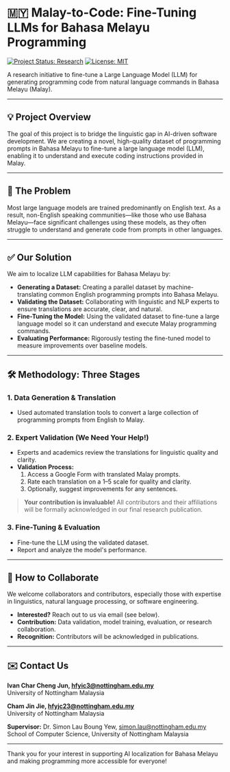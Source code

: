 # 🇲🇾 Malay-to-Code: Fine-Tuning LLMs for Bahasa Melayu Programming

[![Project Status: Research](https://img.shields.io/badge/status-research-blue)]()
[![License: MIT](https://img.shields.io/badge/license-MIT-green.svg)]()

A research initiative to fine-tune a Large Language Model (LLM) for generating programming code from natural language commands in Bahasa Melayu (Malay).

---

## 💡 Project Overview

The goal of this project is to bridge the linguistic gap in AI-driven software development. We are creating a novel, high-quality dataset of programming prompts in Bahasa Melayu to fine-tune a large language model (LLM), enabling it to understand and execute coding instructions provided in Malay.

---

## 🤔 The Problem

Most large language models are trained predominantly on English text. As a result, non-English speaking communities—like those who use Bahasa Melayu—face significant challenges using these models, as they often struggle to understand and generate code from prompts in other languages.

---

## ✅ Our Solution

We aim to localize LLM capabilities for Bahasa Melayu by:

- **Generating a Dataset:** Creating a parallel dataset by machine-translating common English programming prompts into Bahasa Melayu.
- **Validating the Dataset:** Collaborating with linguistic and NLP experts to ensure translations are accurate, clear, and natural.
- **Fine-Tuning the Model:** Using the validated dataset to fine-tune a large language model so it can understand and execute Malay programming commands.
- **Evaluating Performance:** Rigorously testing the fine-tuned model to measure improvements over baseline models.

---

## 🛠️ Methodology: Three Stages

### 1. Data Generation & Translation

- Used automated translation tools to convert a large collection of programming prompts from English to Malay.

### 2. Expert Validation **(We Need Your Help!)**

- Experts and academics review the translations for linguistic quality and clarity.
- **Validation Process:**  
  1. Access a Google Form with translated Malay prompts.
  2. Rate each translation on a 1–5 scale for quality and clarity.
  3. Optionally, suggest improvements for any sentences.

> **Your contribution is invaluable!** All contributors and their affiliations will be formally acknowledged in our final research publication.

### 3. Fine-Tuning & Evaluation

- Fine-tune the LLM using the validated dataset.
- Report and analyze the model's performance.

---

## 🤝 How to Collaborate

We welcome collaborators and contributors, especially those with expertise in linguistics, natural language processing, or software engineering.

- **Interested?** Reach out to us via email (see below).
- **Contribution:** Data validation, model training, evaluation, or research collaboration.
- **Recognition:** Contributors will be acknowledged in publications.

---

## ✉️ Contact Us

**Ivan Char Cheng Jun, hfyic3@nottingham.edu.my**  
University of Nottingham Malaysia

**Cham Jin Jie, hfyjc23@nottingham.edu.my**  
University of Nottingham Malaysia

**Supervisor:** Dr. Simon Lau Boung Yew, simon.lau@nottingham.edu.my  
School of Computer Science, University of Nottingham Malaysia

---

Thank you for your interest in supporting AI localization for Bahasa Melayu and making programming more accessible for everyone!
